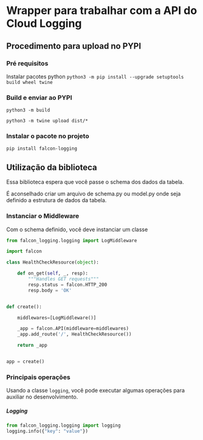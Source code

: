 # Wrapper para trabalhar com a API do Cloud Logging

## Procedimento para upload no PYPI

### Pré requisitos
Instalar pacotes python
`python3 -m pip install --upgrade setuptools build wheel twine`

### Build e enviar ao PYPI

`python3 -m build`

`python3 -m twine upload dist/*`


### Instalar o pacote no projeto

`pip install falcon-logging`


## Utilização da biblioteca

Essa biblioteca espera que você passe o schema dos dados da tabela.

É aconselhado criar um arquivo de schema.py ou model.py onde seja definido a estrutura de dados da tabela.

### Instanciar o Middleware

Com o schema definido, você deve instanciar um classe

```python
from falcon_logging.logging import LogMiddleware

import falcon

class HealthCheckResource(object):

    def on_get(self, _, resp):
        """Handles GET requests"""
        resp.status = falcon.HTTP_200
        resp.body = 'OK'


def create():

    middlewares=[LogMiddleware()]

    _app = falcon.API(middleware=middlewares)
    _app.add_route('/', HealthCheckResource())

    return _app


app = create()
```

### Principais operações

Usando a classe `logging`, você pode executar algumas operações para auxiliar no desenvolvimento.

##### Logging

```python
from falcon_logging.logging import logging
logging.info({"key": "value"})
```
